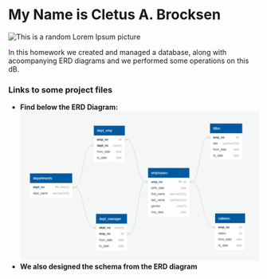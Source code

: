 <!DOCTYPE html>
<html lang="en-us">
<head>
  <meta charset="UTF-8">
  <title>SQL homework</title>
</head>

<body>
  <h1>My Name is Cletus A. Brocksen</h1>
  <img src="http://lorempixel.com/400/200" src="LoremIpsum" alt="This is a random Lorem Ipsum picture">
  <p>In this homework we created and managed a database, along with acoompanying ERD diagrams and we performed some operations on this dB.</p>


  <h3>Links to some project files</h3>
  <ul>
    <li><strong>Find below the ERD Diagram:</strong><a href="#"><img src="Soln\ERD_CA.PNG"></a></li>
  <li><strong>We also designed the schema from the ERD diagram</strong>

  </ul>
  
</body>
</html>
